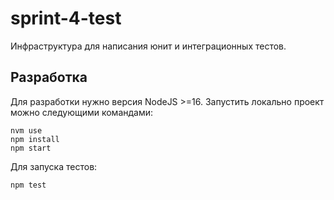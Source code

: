 # sprint-4-test

Инфраструктура для написания юнит и интеграционных тестов.

## Разработка

Для разработки нужно версия NodeJS >=16. Запустить локально проект можно следующими командами:

```
nvm use
npm install
npm start
```

Для запуска тестов:

```
npm test
```
